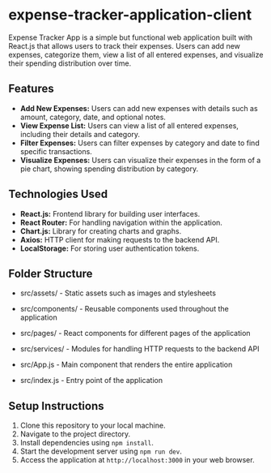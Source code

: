 # expense-tracker-application-client

Expense Tracker App is a simple but functional web application built with React.js that allows users to track their expenses. Users can add new expenses, categorize them, view a list of all entered expenses, and visualize their spending distribution over time.

## Features

- **Add New Expenses:** Users can add new expenses with details such as amount, category, date, and optional notes.
- **View Expense List:** Users can view a list of all entered expenses, including their details and category.
- **Filter Expenses:** Users can filter expenses by category and date to find specific transactions.
- **Visualize Expenses:** Users can visualize their expenses in the form of a pie chart, showing spending distribution by category.

## Technologies Used

- **React.js:** Frontend library for building user interfaces.
- **React Router:** For handling navigation within the application.
- **Chart.js:** Library for creating charts and graphs.
- **Axios:** HTTP client for making requests to the backend API.
- **LocalStorage:** For storing user authentication tokens.

## Folder Structure

- src/assets/ - Static assets such as images and stylesheets

- src/components/ - Reusable components used throughout the application
- src/pages/ - React components for different pages of the application
- src/services/ - Modules for handling HTTP requests to the backend API
- src/App.js - Main component that renders the entire application
- src/index.js - Entry point of the application

## Setup Instructions

1. Clone this repository to your local machine.
2. Navigate to the project directory.
3. Install dependencies using `npm install`.
4. Start the development server using `npm run dev`.
5. Access the application at `http://localhost:3000` in your web browser.
